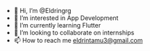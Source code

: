 - 👋 Hi, I’m @Eldringrg
- 👀 I’m interested in App Development
- 🌱 I’m currently learning Flutter
- 💞️ I’m looking to collaborate on internships
- 📫 How to reach me eldrintamu3@gmail.com

<!---
Eldringrg/Eldringrg is a ✨ special ✨ repository because its `README.md` (this file) appears on your GitHub profile.
You can click the Preview link to take a look at your changes.
--->
